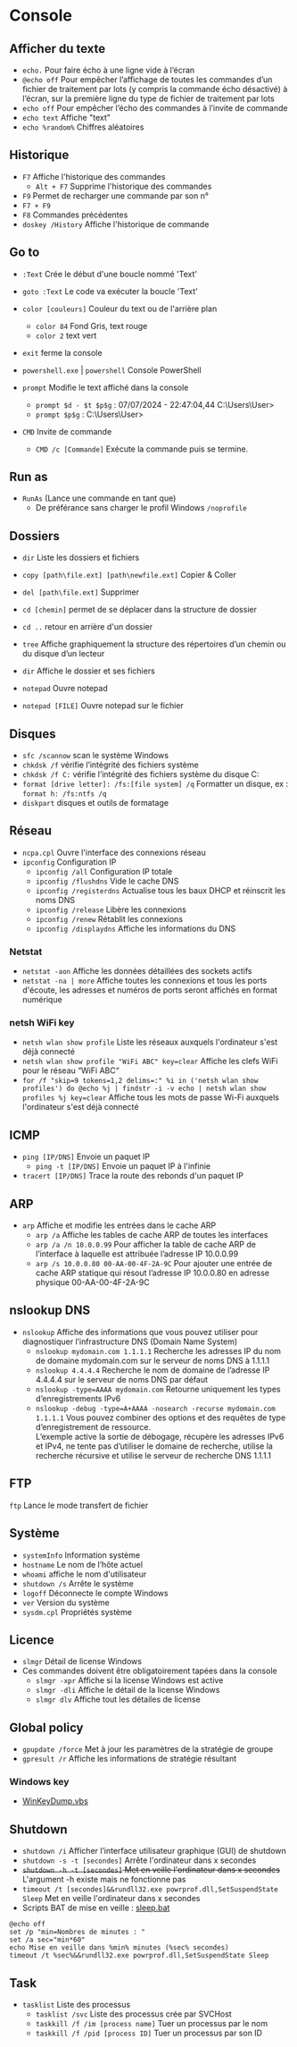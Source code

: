 
# Console
## Afficher du texte
- `echo.` Pour faire écho à une ligne vide à l’écran
- `@echo off` Pour empêcher l’affichage de toutes les commandes d’un fichier de traitement par lots (y compris la commande écho désactivé) à l’écran, sur la première ligne du type de fichier de traitement par lots
- `echo off` Pour empêcher l’écho des commandes à l’invite de commande
- `echo text` Affiche "text"
- `echo %random%` Chiffres aléatoires

## Historique
- `F7` Affiche l'historique des commandes
  - `Alt + F7` Supprime l'historique des commandes
- `F9` Permet de recharger une commande par son n°
- `F7 + F9`
- `F8` Commandes précédentes
- `doskey /History` Affiche l'historique de commande

## Go to
- `:Text` Crée le début d'une boucle nommé 'Text'
- `goto :Text` Le code va exécuter la boucle 'Text'

- `color [couleurs]` Couleur du text ou de l'arrière plan  
  - `color 84` Fond Gris, text rouge
  - `color 2` text vert
- `exit` ferme la console
- `powershell.exe` | `powershell` Console PowerShell
- `prompt` Modifie le text affiché dans la console
  - `prompt $d - $t $p$g` : 07/07/2024 - 22:47:04,44 C:\Users\User>
  - `prompt $p$g` : C:\Users\User>
- `CMD` Invite de commande
  - `CMD /c [Commande]` Exécute la commande puis se termine.

## Run as
- `RunAs` (Lance une commande en tant que)
  - De préférance sans charger le profil Windows `/noprofile`

## Dossiers
- `dir` Liste les dossiers et fichiers
- `copy [path\file.ext] [path\newfile.ext]` Copier & Coller
- `del [path\file.ext]` Supprimer
- `cd [chemin]` permet de se déplacer dans la structure de dossier
- `cd ..` retour en arrière d'un dossier
- `tree` Affiche graphiquement la structure des répertoires d’un chemin ou du disque d’un lecteur
- `dir` Affiche le dossier et ses fichiers

- `notepad` Ouvre notepad
- `notepad [FILE]` Ouvre notepad sur le fichier

## Disques
- `sfc /scannow` scan le système Windows
- `chkdsk /f` vérifie l’intégrité des fichiers système
- `chkdsk /f C:` vérifie l’intégrité des fichiers système du disque C:
- `format [drive letter]: /fs:[file system] /q` Formatter un disque, ex : `format h: /fs:ntfs /q`
- `diskpart` disques et outils de formatage

## Réseau
- `ncpa.cpl` Ouvre l'interface des connexions réseau
- `ipconfig` Configuration IP
  - `ipconfig /all` Configuration IP totale
  - `ipconfig /flushdns` Vide le cache DNS
  - `ipconfig /registerdns` Actualise tous les baux DHCP et réinscrit les noms DNS
  - `ipconfig /release` Libère les connexions
  - `ipconfig /renew` Rétablit les connexions
  - `ipconfig /displaydns` Affiche les informations du DNS

### Netstat
- `netstat -aon` Affiche les données détaillées des sockets actifs
- `netstat -na | more` Affiche toutes les connexions et tous les ports d'écoute, les adresses et numéros de ports seront affichés en format numérique

### netsh WiFi key
- `netsh wlan show profile` Liste les réseaux auxquels l'ordinateur s'est déjà connecté
- `netsh wlan show profile "WiFi ABC" key=clear` Affiche les clefs WiFi pour le réseau “WiFi ABC“
- `for /f "skip=9 tokens=1,2 delims=:" %i in ('netsh wlan show profiles') do @echo %j | findstr -i -v echo | netsh wlan show profiles %j key=clear` Affiche tous les mots de passe Wi-Fi auxquels l'ordinateur s'est déjà connecté

## ICMP
- `ping [IP/DNS]` Envoie un paquet IP
  - `ping -t [IP/DNS]` Envoie un paquet IP à l'infinie
- `tracert [IP/DNS]` Trace la route des rebonds d'un paquet IP

## ARP
- `arp` Affiche et modifie les entrées dans le cache ARP
  - `arp /a` Affiche les tables de cache ARP de toutes les interfaces
  - `arp /a /n 10.0.0.99` Pour afficher la table de cache ARP de l’interface à laquelle est attribuée l’adresse IP 10.0.0.99
  - `arp /s 10.0.0.80 00-AA-00-4F-2A-9C` Pour ajouter une entrée de cache ARP statique qui résout l’adresse IP 10.0.0.80 en adresse physique 00-AA-00-4F-2A-9C

## nslookup DNS
- `nslookup` Affiche des informations que vous pouvez utiliser pour diagnostiquer l’infrastructure DNS (Domain Name System)
  - `nslookup mydomain.com 1.1.1.1` Recherche les adresses IP du nom de domaine mydomain.com sur le serveur de noms DNS à 1.1.1.1
  - `nslookup 4.4.4.4` Recherche le nom de domaine de l’adresse IP 4.4.4.4 sur le serveur de noms DNS par défaut
  - `nslookup -type=AAAA mydomain.com` Retourne uniquement les types d’enregistrements IPv6
  - `nslookup -debug -type=A+AAAA -nosearch -recurse mydomain.com 1.1.1.1` Vous pouvez combiner des options et des requêtes de type d’enregistrement de ressource.   
L’exemple active la sortie de débogage, récupère les adresses IPv6 et IPv4, ne tente pas d’utiliser le domaine de recherche, utilise la recherche récursive et utilise le serveur de recherche DNS 1.1.1.1

## FTP
`ftp` Lance le mode transfert de fichier

## Système
- `systemInfo` Information système
- `hostname` Le nom de l’hôte actuel
- `whoami` affiche le nom d'utilisateur
- `shutdown /s` Arrête le système
- `logoff` Déconnecte le compte Windows
- `ver` Version du système
- `sysdm.cpl` Propriétés système

## Licence
- `slmgr` Détail de license Windows
- Ces commandes doivent être obligatoirement tapées dans la console
  - `slmgr -xpr` Affiche si la license Windows est active
  - `slmgr -dli` Affiche le détail de la license Windows
  - `slmgr dlv` Affiche tout les détailes de license

## Global policy
- `gpupdate /force` Met à jour les paramètres de la stratégie de groupe
- `gpresult /r` Affiche les informations de stratégie résultant

### Windows key
- [WinKeyDump.vbs](https://github.com/Altherneum/.github/blob/main/note/OS/Windows/Scripts/WinKeyDump.vbs)

## Shutdown
- `shutdown /i` Afficher l’interface utilisateur graphique (GUI) de shutdown
- `shutdown -s -t [secondes]` Arrête l'ordinateur dans x secondes
- ~~`shutdown -h -t [secondes]` Met en veille l'ordinateur dans x secondes~~ L'argument -h existe mais ne fonctionne pas
- `timeout /t [secondes]&&rundll32.exe powrprof.dll,SetSuspendState Sleep` Met en veille l'ordinateur dans x secondes
- Scripts BAT de mise en veille : [sleep.bat](https://github.com/Altherneum/.github/blob/main/note/OS/Windows/Scripts/sleep.bat)
```
@echo off
set /p "min=Nombres de minutes : "
set /a sec="min*60"
echo Mise en veille dans %min% minutes (%sec% secondes)
timeout /t %sec%&&rundll32.exe powrprof.dll,SetSuspendState Sleep
```
## Task
- `tasklist` Liste des processus
  - `tasklist /svc` Liste des processus crée par SVCHost
  - `taskkill /f /im [process name]` Tuer un processus par le nom
  - `taskkill /f /pid [process ID]` Tuer un processus par son ID